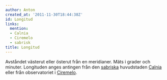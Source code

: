 ```yaml
---
author: Anton
created_at: '2011-11-30T18:44:38Z'
id: Longitud
links:
  mention:
  - Calnia
  - Ciremelo
  - sabrisk
title: Longitud
---
```


Avståndet västerut eller österut från en meridianer. Mäts i grader och minuter. Longituden anges
antingen från den [sabriska] huvudstaden [Calnia] eller från observatoriet i [Ciremelo].

  [sabriska]: sabrisk
  [Calnia]: Calnia
  [Ciremelo]: Ciremelo
